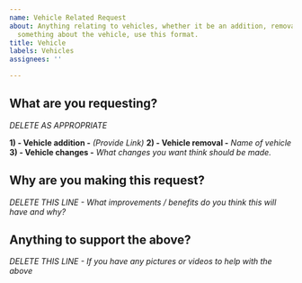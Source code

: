 ```yaml
---
name: Vehicle Related Request
about: Anything relating to vehicles, whether it be an addition, removal or changing
  something about the vehicle, use this format.
title: Vehicle
labels: Vehicles
assignees: ''

---
```


<h2>What are you requesting?</h2>

*DELETE AS APPROPRIATE*

**1) - Vehicle addition -** *(Provide Link)*
**2) - Vehicle removal -** *Name of vehicle*
**3) - Vehicle changes -** *What changes you want think should be made.*

<h2>Why are you making this request?</h2>

*DELETE THIS LINE - What improvements / benefits do you think this will have and why?*

<h2>Anything to support the above?</h2>

*DELETE THIS LINE - If you have any pictures or videos to help with the above*
